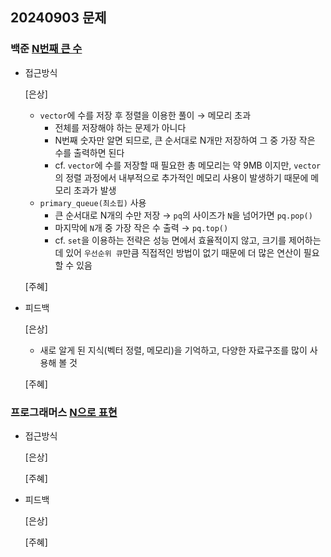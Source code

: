 ## 20240903 문제

### 백준 [N번째 큰 수](https://www.acmicpc.net/problem/2075)

- 접근방식

  [은상]
  - `vector`에 수를 저장 후 정렬을 이용한 풀이 → 메모리 초과
    - 전체를 저장해야 하는 문제가 아니다
    - N번째 숫자만 알면 되므로, 큰 순서대로 N개만 저장하여 그 중 가장 작은 수를 출력하면 된다
    - cf. `vector`에 수를 저장할 때 필요한 총 메모리는 약 9MB 이지만, `vector`의 정렬 과정에서 내부적으로 추가적인 메모리 사용이 발생하기 때문에 메모리 초과가 발생
  - `primary_queue(최소힙)` 사용
    - 큰 순서대로 N개의 수만 저장 → `pq`의 사이즈가 `N`을 넘어가면 `pq.pop()`
    - 마지막에 `N`개 중 가장 작은 수 출력 → `pq.top()`
    - cf. `set`을 이용하는 전략은 성능 면에서 효율적이지 않고, 크기를 제어하는 데 있어 `우선순위 큐`만큼 직접적인 방법이 없기 때문에 더 많은 연산이 필요할 수 있음
  
  [주혜]
  
- 피드백

  [은상]
  - 새로 알게 된 지식(벡터 정렬, 메모리)을 기억하고, 다양한 자료구조를 많이 사용해 볼 것
  
  [주혜]
  

### 프로그래머스 [N으로 표현](https://school.programmers.co.kr/learn/courses/30/lessons/42895)

- 접근방식

  [은상]
  

  [주혜]
  
  
- 피드백

  [은상]
  
  
  [주혜]
  
